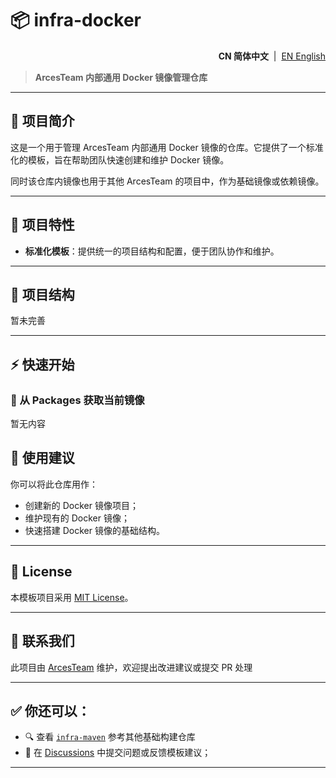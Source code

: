 # 📦 infra-docker

<!--suppress HtmlDeprecatedAttribute -->
<p align="right">
  <strong>CN 简体中文</strong> &nbsp;|&nbsp;
  <a href="https://github.com/ArcesTeam/infra-docker/blob/main/.github/lang/en-US/README.md" title="English">EN English</a>
</p>

> **ArcesTeam 内部通用 Docker 镜像管理仓库**

---

## 📘 项目简介

这是一个用于管理 ArcesTeam 内部通用 Docker 镜像的仓库。它提供了一个标准化的模板，旨在帮助团队快速创建和维护
Docker 镜像。

同时该仓库内镜像也用于其他 ArcesTeam 的项目中，作为基础镜像或依赖镜像。

---

## 🚀 项目特性

- **标准化模板**：提供统一的项目结构和配置，便于团队协作和维护。

---

## 🧩 项目结构

暂未完善

---

## ⚡️ 快速开始

### 🧱 从 Packages 获取当前镜像

暂无内容

## 🧭 使用建议

你可以将此仓库用作：

- 创建新的 Docker 镜像项目；
- 维护现有的 Docker 镜像；
- 快速搭建 Docker 镜像的基础结构。

---

## 📄 License

本模板项目采用 [MIT License](https://github.com/ArcesTeam/infra-docker/blob/main/LICENSE)。

---

## 📣 联系我们

此项目由 [ArcesTeam](https://github.com/ArcesTeam) 维护，欢迎提出改进建议或提交
PR 处理

---

## ✅ 你还可以：

- 🔍 查看 [`infra-maven`](https://github.com/ArcesTeam/infra-maven) 参考其他基础构建仓库
- 💬 在 [Discussions](https://github.com/orgs/ArcesTeam/discussions)
  中提交问题或反馈模板建议；

---
